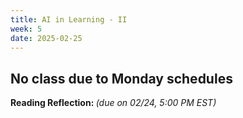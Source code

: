 ```yaml
---
title: AI in Learning - II
week: 5
date: 2025-02-25
---
```


## No class due to Monday schedules


**Reading Reflection: []()** *(due on 02/24, 5:00 PM EST)*


